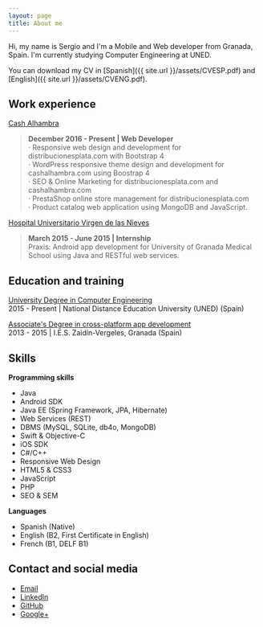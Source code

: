 ```yaml
---
layout: page
title: About me
---
```


Hi, my name is Sergio and I'm a Mobile and Web developer from Granada, Spain. I'm currently studying Computer Engineering at UNED.

You can download my CV in [Spanish]({{ site.url }}/assets/CVESP.pdf) and [English]({{ site.url }}/assets/CVENG.pdf). 

## Work experience

[Cash Alhambra](http://www.cashalhambra.com/)

> <strong>December 2016 - Present | Web Developer </strong><br> 
· Responsive web design and development for distribucionesplata.com with Bootstrap 4<br> 
· WordPress responsive theme design and development for cashalhambra.com using Boostrap 4<br> 
· SEO & Online Marketing for distribucionesplata.com and cashalhambra.com<br> 
· PrestaShop online store management for distribucionesplata.com<br>
· Product catalog web application using MongoDB and JavaScript.

[Hospital Universitario Virgen de las Nieves](http://www.hospitalgranada.es/normopraxis/)

> <strong>March 2015 - June 2015 | Internship </strong><br> Praxis: Android app development for University of Granada Medical School using Java and RESTful web services.

## Education and training

[University Degree in Computer Engineering](https://portal.uned.es/portal/page?_pageid=93,22985816&_dad=portal&_schema=PORTAL)
<br>2015 - Present | National Distance Education University (UNED) (Spain)

[Associate's Degree in cross-platform app development](http://www.ieszaidinvergeles.org/)
<br>2013 - 2015 | I.E.S. Zaidín-Vergeles, Granada (Spain)

## Skills

<strong>Programming skills</strong><br>
<ul>
    <li>Java</li>
    <li>Android SDK</li>
    <li>Java EE (Spring Framework, JPA, Hibernate)</li>
    <li>Web Services (REST)</li>
    <li>DBMS (MySQL, SQLite, db4o, MongoDB)</li>
    <li>Swift &amp; Objective-C</li>
    <li>iOS SDK</li>
    <li>C#/C++</li>
    <li>Responsive Web Design</li>
    <li>HTML5 &amp; CSS3</li>
    <li>JavaScript</li>
    <li>PHP</li>
    <li>SEO & SEM</li>
</ul>

<strong>Languages</strong><br>
<ul>
    <li>Spanish (Native)</li>
    <li>English (B2, First Certificate in English)</li>
    <li>French (B1, DELF B1)</li>
</ul>

## Contact and social media

<ul>
    <li><a href="mailto:serconpla@gmail.com">Email</a></li>
    <li><a href="https://es.linkedin.com/in/sergio-contreras-plata-1499149a
" target="_blank">LinkedIn</a></li>
    <li><a href="https://github.com/splata" target="_blank">GitHub</a></li>
    <li><a href="https://plus.google.com/u/0/112837047987746653402/posts?hl=es" target="_blank">Google+</a></li>
</ul>